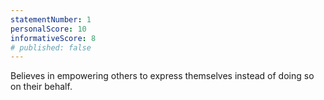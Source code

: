 ```yaml
---
statementNumber: 1
personalScore: 10
informativeScore: 8
# published: false
---
```


Believes in empowering others to express themselves instead of doing so on their behalf.